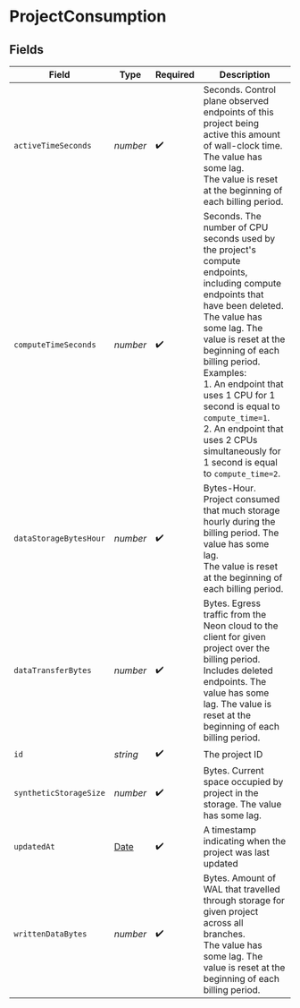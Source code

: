 # ProjectConsumption


## Fields

| Field                                                                                                                                                                                                                                                                                                                                                                                              | Type                                                                                                                                                                                                                                                                                                                                                                                               | Required                                                                                                                                                                                                                                                                                                                                                                                           | Description                                                                                                                                                                                                                                                                                                                                                                                        |
| -------------------------------------------------------------------------------------------------------------------------------------------------------------------------------------------------------------------------------------------------------------------------------------------------------------------------------------------------------------------------------------------------- | -------------------------------------------------------------------------------------------------------------------------------------------------------------------------------------------------------------------------------------------------------------------------------------------------------------------------------------------------------------------------------------------------- | -------------------------------------------------------------------------------------------------------------------------------------------------------------------------------------------------------------------------------------------------------------------------------------------------------------------------------------------------------------------------------------------------- | -------------------------------------------------------------------------------------------------------------------------------------------------------------------------------------------------------------------------------------------------------------------------------------------------------------------------------------------------------------------------------------------------- |
| `activeTimeSeconds`                                                                                                                                                                                                                                                                                                                                                                                | *number*                                                                                                                                                                                                                                                                                                                                                                                           | :heavy_check_mark:                                                                                                                                                                                                                                                                                                                                                                                 | Seconds. Control plane observed endpoints of this project being active this amount of wall-clock time.<br/>The value has some lag.<br/>The value is reset at the beginning of each billing period.<br/>                                                                                                                                                                                            |
| `computeTimeSeconds`                                                                                                                                                                                                                                                                                                                                                                               | *number*                                                                                                                                                                                                                                                                                                                                                                                           | :heavy_check_mark:                                                                                                                                                                                                                                                                                                                                                                                 | Seconds. The number of CPU seconds used by the project's compute endpoints, including compute endpoints that have been deleted.<br/>The value has some lag. The value is reset at the beginning of each billing period.<br/>Examples:<br/>1. An endpoint that uses 1 CPU for 1 second is equal to `compute_time=1`.<br/>2. An endpoint that uses 2 CPUs simultaneously for 1 second is equal to `compute_time=2`.<br/> |
| `dataStorageBytesHour`                                                                                                                                                                                                                                                                                                                                                                             | *number*                                                                                                                                                                                                                                                                                                                                                                                           | :heavy_check_mark:                                                                                                                                                                                                                                                                                                                                                                                 | Bytes-Hour. Project consumed that much storage hourly during the billing period. The value has some lag.<br/>The value is reset at the beginning of each billing period.<br/>                                                                                                                                                                                                                      |
| `dataTransferBytes`                                                                                                                                                                                                                                                                                                                                                                                | *number*                                                                                                                                                                                                                                                                                                                                                                                           | :heavy_check_mark:                                                                                                                                                                                                                                                                                                                                                                                 | Bytes. Egress traffic from the Neon cloud to the client for given project over the billing period.<br/>Includes deleted endpoints. The value has some lag. The value is reset at the beginning of each billing period.<br/>                                                                                                                                                                        |
| `id`                                                                                                                                                                                                                                                                                                                                                                                               | *string*                                                                                                                                                                                                                                                                                                                                                                                           | :heavy_check_mark:                                                                                                                                                                                                                                                                                                                                                                                 | The project ID<br/>                                                                                                                                                                                                                                                                                                                                                                                |
| `syntheticStorageSize`                                                                                                                                                                                                                                                                                                                                                                             | *number*                                                                                                                                                                                                                                                                                                                                                                                           | :heavy_check_mark:                                                                                                                                                                                                                                                                                                                                                                                 | Bytes. Current space occupied by project in the storage. The value has some lag.<br/>                                                                                                                                                                                                                                                                                                              |
| `updatedAt`                                                                                                                                                                                                                                                                                                                                                                                        | [Date](https://developer.mozilla.org/en-US/docs/Web/JavaScript/Reference/Global_Objects/Date)                                                                                                                                                                                                                                                                                                      | :heavy_check_mark:                                                                                                                                                                                                                                                                                                                                                                                 | A timestamp indicating when the project was last updated<br/>                                                                                                                                                                                                                                                                                                                                      |
| `writtenDataBytes`                                                                                                                                                                                                                                                                                                                                                                                 | *number*                                                                                                                                                                                                                                                                                                                                                                                           | :heavy_check_mark:                                                                                                                                                                                                                                                                                                                                                                                 | Bytes. Amount of WAL that travelled through storage for given project across all branches.<br/>The value has some lag. The value is reset at the beginning of each billing period.<br/>                                                                                                                                                                                                            |